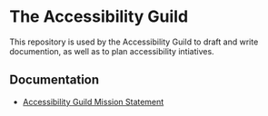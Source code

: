 # The Accessibility Guild

This repository is used by the Accessibility Guild to draft and write documention, as well as to plan accessibility intiatives.

## Documentation

- [Accessibility Guild Mission Statement](/documentation/mission-statment.md)